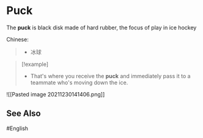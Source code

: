 # Puck

The **puck** is black disk made of hard rubber, the focus of play in ice hockey

Chinese:
> - 冰球

> [!example]
> - That's where you receive the **puck** and immediately pass it to a teammate who's moving down the ice. 

![[Pasted image 20211230141406.png]]

## See Also 

#English 

